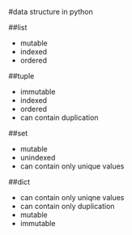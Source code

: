 #data structure in python


##list
- mutable
- indexed
- ordered

##tuple
- immutable
- indexed
- ordered
- can contain duplication

##set
- mutable
- unindexed
- can contain only unique values

##dict
- can contain only uniqne values
- can contain only duplication
- mutable
- immutable